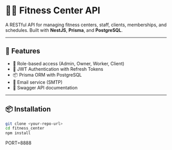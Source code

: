 # 🏋️‍♂️ Fitness Center API

A RESTful API for managing fitness centers, staff, clients, memberships, and schedules. Built with **NestJS**, **Prisma**, and **PostgreSQL**.

---

## 🚀 Features

- 🔐 Role-based access (Admin, Owner, Worker, Client)
- 🔄 JWT Authentication with Refresh Tokens
- 📦 Prisma ORM with PostgreSQL
- 📧 Email service (SMTP)
- 🧾 Swagger API documentation

---

## 📦 Installation

```bash
git clone <your-repo-url>
cd fitness_center
npm install
```
PORT=8888
